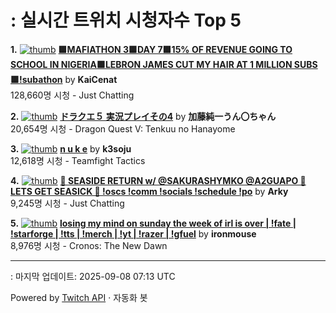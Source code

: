 # : 실시간 트위치 시청자수 Top 5

**1.** [![thumb](https://static-cdn.jtvnw.net/previews-ttv/live_user_kaicenat-320x180.jpg)](https://twitch.tv/KaiCenat)
**[🟩MAFIATHON 3🟩DAY 7🟩15% OF REVENUE GOING TO SCHOOL IN NIGERIA🟩LEBRON JAMES CUT MY HAIR AT 1 MILLION SUBS🟩!subathon](https://twitch.tv/KaiCenat)** by **KaiCenat**<br>128,660명 시청  - Just Chatting

**2.** [![thumb](https://static-cdn.jtvnw.net/previews-ttv/live_user_kato_junichi0817-320x180.jpg)](https://twitch.tv/加藤純一うん〇ちゃん)
**[ドラクエ５ 実況プレイその4](https://twitch.tv/加藤純一うん〇ちゃん)** by **加藤純一うん〇ちゃん**<br>20,654명 시청  - Dragon Quest V: Tenkuu no Hanayome

**3.** [![thumb](https://static-cdn.jtvnw.net/previews-ttv/live_user_k3soju-320x180.jpg)](https://twitch.tv/k3soju)
**[n u k e](https://twitch.tv/k3soju)** by **k3soju**<br>12,618명 시청  - Teamfight Tactics

**4.** [![thumb](https://static-cdn.jtvnw.net/previews-ttv/live_user_arky-320x180.jpg)](https://twitch.tv/Arky)
**[🔶 SEASIDE RETURN w/ @SAKURASHYMKO @A2GUAPO 🔶 LETS GET SEASICK 🔶 !oscs !comm !socials !schedule !po](https://twitch.tv/Arky)** by **Arky**<br>9,245명 시청  - Just Chatting

**5.** [![thumb](https://static-cdn.jtvnw.net/previews-ttv/live_user_ironmouse-320x180.jpg)](https://twitch.tv/ironmouse)
**[losing my mind on sunday the week of irl is over | !fate | !starforge | !tts | !merch | !yt | !razer | !gfuel](https://twitch.tv/ironmouse)** by **ironmouse**<br>8,976명 시청  - Cronos: The New Dawn


---
: 마지막 업데이트: 2025-09-08 07:13 UTC

Powered by [Twitch API](https://dev.twitch.tv/docs/api/reference) · 자동화 봇